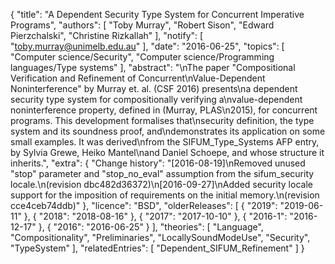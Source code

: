 {
    "title": "A Dependent Security Type System for Concurrent Imperative Programs",
    "authors": [
        "Toby Murray",
        "Robert Sison",
        "Edward Pierzchalski",
        "Christine Rizkallah"
    ],
    "notify": [
        "toby.murray@unimelb.edu.au"
    ],
    "date": "2016-06-25",
    "topics": [
        "Computer science/Security",
        "Computer science/Programming languages/Type systems"
    ],
    "abstract": "\nThe paper \"Compositional Verification and Refinement of Concurrent\nValue-Dependent Noninterference\" by Murray et. al. (CSF 2016) presents\na dependent security type system for compositionally verifying a\nvalue-dependent noninterference property, defined in (Murray, PLAS\n2015), for concurrent programs. This development formalises that\nsecurity definition, the type system and its soundness proof, and\ndemonstrates its application on some small examples. It was derived\nfrom the SIFUM_Type_Systems AFP entry, by Sylvia Grewe, Heiko Mantel\nand Daniel Schoepe, and whose structure it inherits.",
    "extra": {
        "Change history": "[2016-08-19]\nRemoved unused \"stop\" parameter and \"stop_no_eval\" assumption from the sifum_security locale.\n(revision dbc482d36372)\n[2016-09-27]\nAdded security locale support for the imposition of requirements on the initial memory.\n(revision cce4ceb74ddb)"
    },
    "licence": "BSD",
    "olderReleases": [
        {
            "2019": "2019-06-11"
        },
        {
            "2018": "2018-08-16"
        },
        {
            "2017": "2017-10-10"
        },
        {
            "2016-1": "2016-12-17"
        },
        {
            "2016": "2016-06-25"
        }
    ],
    "theories": [
        "Language",
        "Compositionality",
        "Preliminaries",
        "LocallySoundModeUse",
        "Security",
        "TypeSystem"
    ],
    "relatedEntries": [
        "Dependent_SIFUM_Refinement"
    ]
}